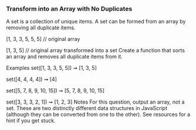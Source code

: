 ### Transform into an Array with No Duplicates

A set is a collection of unique items. A set can be formed from an array by removing all duplicate items.

[1, 3, 3, 5, 5, 5]
// original array

[1, 3, 5]
// original array transformed into a set
Create a function that sorts an array and removes all duplicate items from it.

Examples
set([1, 3, 3, 5, 5]) ➞ [1, 3, 5]

set([4, 4, 4, 4]) ➞ [4]

set([5, 7, 8, 9, 10, 15]) ➞ [5, 7, 8, 9, 10, 15]

set([3, 3, 3, 2, 1]) ➞ [1, 2, 3]
Notes
For this question, output an array, not a set. These are two distinctly different data structures in JavaScript (although they can be converted from one to the other).
See resources for a hint if you get stuck.
